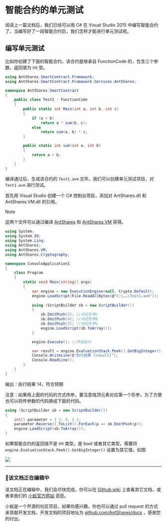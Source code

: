 # 智能合约的单元测试

阅读上一篇文档后，我们已经可以用 C# 在 Visual Studio 2015 中编写智能合约了。当编写好了一段智能合约后，我们怎样才能进行单元测试呢。

## 编写单元测试

比如你创建了下面的智能合约，该合约是继承自 FunctionCode 的，包含三个参数，返回值为 int 型。


```c#
using AntShares.SmartContract.Framework;
using AntShares.SmartContract.Framework.Services.AntShares;

namespace AntShares.SmartContract
{
    public class Test1 : FunctionCode
    {
        public static int Main(int a, int b, int c)
        {
            if (a > b)
                return a * sum(b, c);
            else
                return sum(a, b) * c;
        }

        public static int sum(int a, int b)
        {
            return a + b;
        }
    }
}
```

编译通过后，生成该合约的 `Test1.avm` 文件。我们可以创建单元测试项目，对 `Test1.avm` 进行测试。

首先用 Visual Studio 创建一个 C# 控制台项目，添加对 AntShares.dll 和 AntShares.VM.dll 的引用。

> [!Note]
> 这两个文件可以通过编译 [AntShares](https://github.com/antshares/antshares) 和 [AntShares.VM](https://github.com/AntShares/AntShares.VM) 获得。

```c#
using System;
using System.IO;
using System.Linq;
using AntShares;
using AntShares.VM;
using AntShares.Cryptography;

namespace ConsoleApplication1
{
    class Program
    {
        static void Main(string[] args)
        {
            var engine = new ExecutionEngine(null, Crypto.Default);
            engine.LoadScript(File.ReadAllBytes(@"C:\……\Test1.avm")); 
            
            using (ScriptBuilder sb = new ScriptBuilder())
            {
                sb.EmitPush(2); //对应形参c
                sb.EmitPush(4); //对应形参b
                sb.EmitPush(3); //对应形参a
                engine.LoadScript(sb.ToArray());
            }

            engine.Execute(); //开始执行

            var result = engine.EvaluationStack.Peek().GetBigInteger(); //在这里设置返回值
            Console.WriteLine($"执行结果 {result}");
            Console.ReadLine();
        }
    }
}
```

输出：执行结果 14，符合预期

注意：如果用上面的代码的方式传参，要注意栈顶元素对应第一个形参，为了方便也可以将传参数的代码换成下面的代码。

```c#
using (ScriptBuilder sb = new ScriptBuilder())
{
    int[] parameter = { 3, 4, 2 };
    parameter.Reverse().ToList().ForEach(p => sb.EmitPush(p));
    engine.LoadScript(sb.ToArray());
}
```
如果智能合约的返回值不是 int 类型，是 bool 或者其它类型，需要将 `engine.EvaluationStack.Peek().GetBigInteger()` 设置为其它值，如图

![](http://docs.antshares.org/images/2017-05-16_15-39-07.jpg)

------

### 📖该文档正在编辑中

该文档正在编辑中，我们会尽快完成，你可以在 [Github wiki](https://github.com/AntShares/AntShares/wiki/) 上查看其它文档，或者来我们的 [小蚁官方网站](http://www.antshares.org) 逛逛。

小蚁是一个开源的社区项目，如果你感兴趣，你也可以通过 pull request 的方式来贡献开发文档，开发文档的项目地址为 [github.com/AntShares/docs](https://github.com/AntShares/docs) ，感谢您的付出。